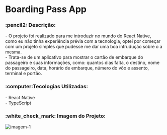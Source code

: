 <h1>Boarding Pass App</h1>
<h3>:pencil2: Descrição:</h3>
<p>
- O projeto foi realizado para me introduzir no mundo do React Native, como eu não tinha experiência prévia com a tecnologia, optei por começar com um projeto simples que pudesse me dar uma boa intrudução sobre o a mesma.
<br>
- Trata-se de um aplicativo para mostrar o cartão de embarque do passageiro e suas informações, como: quantos dias falta, o destino, nome do passageiro, data, horário de embarque, número do vôo e assento, terminal e portão.
</p>
<h3>:computer:Tecologias Utilizadas:</h3>
- React Native
<br>
- TypeScript 
<br>
<h3>:white_check_mark: Imagem do Projeto:</h3>
<img src="" alt="imagem-1"/>
